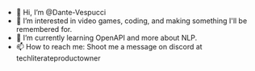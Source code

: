 - 👋 Hi, I’m @Dante-Vespucci
- 👀 I’m interested in video games, coding, and making something I'll be remembered for.
- 🌱 I’m currently learning OpenAPI and more about NLP.
- 📫 How to reach me: Shoot me a message on discord at techliterateproductowner
<!---
Dante-Vespucci/Dante-Vespucci is a ✨ special ✨ repository because its `README.md` (this file) appears on your GitHub profile.
You can click the Preview link to take a look at your changes.
--->
